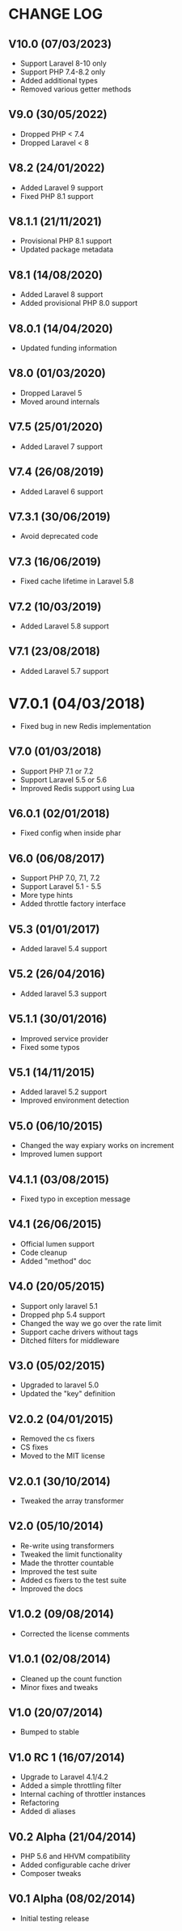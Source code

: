 CHANGE LOG
==========


## V10.0 (07/03/2023)

* Support Laravel 8-10 only
* Support PHP 7.4-8.2 only
* Added additional types
* Removed various getter methods


## V9.0 (30/05/2022)

* Dropped PHP < 7.4
* Dropped Laravel < 8


## V8.2 (24/01/2022)

* Added Laravel 9 support
* Fixed PHP 8.1 support


## V8.1.1 (21/11/2021)

* Provisional PHP 8.1 support
* Updated package metadata


## V8.1 (14/08/2020)

* Added Laravel 8 support
* Added provisional PHP 8.0 support


## V8.0.1 (14/04/2020)

* Updated funding information


## V8.0 (01/03/2020)

* Dropped Laravel 5
* Moved around internals


## V7.5 (25/01/2020)

* Added Laravel 7 support


## V7.4 (26/08/2019)

* Added Laravel 6 support


## V7.3.1 (30/06/2019)

* Avoid deprecated code


## V7.3 (16/06/2019)

* Fixed cache lifetime in Laravel 5.8


## V7.2 (10/03/2019)

* Added Laravel 5.8 support


## V7.1 (23/08/2018)

* Added Laravel 5.7 support


# V7.0.1 (04/03/2018)

* Fixed bug in new Redis implementation


## V7.0 (01/03/2018)

* Support PHP 7.1 or 7.2
* Support Laravel 5.5 or 5.6
* Improved Redis support using Lua


## V6.0.1 (02/01/2018)

* Fixed config when inside phar


## V6.0 (06/08/2017)

* Support PHP 7.0, 7.1, 7.2
* Support Laravel 5.1 - 5.5
* More type hints
* Added throttle factory interface


## V5.3 (01/01/2017)

* Added laravel 5.4 support


## V5.2 (26/04/2016)

* Added laravel 5.3 support


## V5.1.1 (30/01/2016)

* Improved service provider
* Fixed some typos


## V5.1 (14/11/2015)

* Added laravel 5.2 support
* Improved environment detection


## V5.0 (06/10/2015)

* Changed the way expiary works on increment
* Improved lumen support


## V4.1.1 (03/08/2015)

* Fixed typo in exception message


## V4.1 (26/06/2015)

* Official lumen support
* Code cleanup
* Added "method" doc


## V4.0 (20/05/2015)

* Support only laravel 5.1
* Dropped php 5.4 support
* Changed the way we go over the rate limit
* Support cache drivers without tags
* Ditched filters for middleware


## V3.0 (05/02/2015)

* Upgraded to laravel 5.0
* Updated the "key" definition


## V2.0.2 (04/01/2015)

* Removed the cs fixers
* CS fixes
* Moved to the MIT license


## V2.0.1 (30/10/2014)

* Tweaked the array transformer


## V2.0 (05/10/2014)

* Re-write using transformers
* Tweaked the limit functionality
* Made the throtter countable
* Improved the test suite
* Added cs fixers to the test suite
* Improved the docs


## V1.0.2 (09/08/2014)

* Corrected the license comments


## V1.0.1 (02/08/2014)

* Cleaned up the count function
* Minor fixes and tweaks


## V1.0 (20/07/2014)

* Bumped to stable


## V1.0 RC 1 (16/07/2014)

* Upgrade to Laravel 4.1/4.2
* Added a simple throttling filter
* Internal caching of throttler instances
* Refactoring
* Added di aliases


## V0.2 Alpha (21/04/2014)

* PHP 5.6 and HHVM compatibility
* Added configurable cache driver
* Composer tweaks


## V0.1 Alpha (08/02/2014)

* Initial testing release
